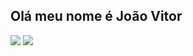 ## Olá meu nome é João Vitor 

 <div>
  <a href="https://github.com/joaoalvesmuniz">
 

 
 <div>
  <a href = "mailto:joaovitoralvesmuniz98@gmail.com"><img src="https://img.shields.io/badge/-Gmail-%23333?style=for-the-badge&logo=gmail&logoColor=white" target="_blank"></a>
  <a href="https://www.linkedin.com/in/joaovitoralvesmz/" target="_blank"><img src="https://img.shields.io/badge/-LinkedIn-%230077B5?style=for-the-badge&logo=linkedin&logoColor=white" target="_blank"></a> 
 </div>
